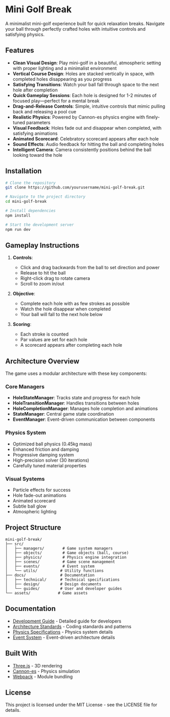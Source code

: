 # Mini Golf Break

A minimalist mini-golf experience built for quick relaxation breaks. Navigate your ball through perfectly crafted holes with intuitive controls and satisfying physics.

## Features
- **Clean Visual Design**: Play mini-golf in a beautiful, atmospheric setting with proper lighting and a minimalist environment
- **Vertical Course Design**: Holes are stacked vertically in space, with completed holes disappearing as you progress
- **Satisfying Transitions**: Watch your ball fall through space to the next hole after completion
- **Quick Gameplay Sessions**: Each hole is designed for 1-2 minutes of focused play—perfect for a mental break
- **Drag-and-Release Controls**: Simple, intuitive controls that mimic pulling back and releasing a pool cue
- **Realistic Physics**: Powered by Cannon-es physics engine with finely-tuned parameters
- **Visual Feedback**: Holes fade out and disappear when completed, with satisfying animations
- **Animated Scorecard**: Celebratory scorecard appears after each hole
- **Sound Effects**: Audio feedback for hitting the ball and completing holes
- **Intelligent Camera**: Camera consistently positions behind the ball looking toward the hole

## Installation

```bash
# Clone the repository
git clone https://github.com/yourusername/mini-golf-break.git

# Navigate to the project directory
cd mini-golf-break

# Install dependencies
npm install

# Start the development server
npm run dev
```

## Gameplay Instructions

1. **Controls**: 
   - Click and drag backwards from the ball to set direction and power
   - Release to hit the ball
   - Right-click drag to rotate camera
   - Scroll to zoom in/out

2. **Objective**: 
   - Complete each hole with as few strokes as possible
   - Watch the hole disappear when completed
   - Your ball will fall to the next hole below

3. **Scoring**:
   - Each stroke is counted
   - Par values are set for each hole
   - A scorecard appears after completing each hole

## Architecture Overview

The game uses a modular architecture with these key components:

### Core Managers
- **HoleStateManager**: Tracks state and progress for each hole
- **HoleTransitionManager**: Handles transitions between holes
- **HoleCompletionManager**: Manages hole completion and animations
- **StateManager**: Central game state coordination
- **EventManager**: Event-driven communication between components

### Physics System
- Optimized ball physics (0.45kg mass)
- Enhanced friction and damping
- Progressive damping system
- High-precision solver (30 iterations)
- Carefully tuned material properties

### Visual Systems
- Particle effects for success
- Hole fade-out animations
- Animated scorecard
- Subtle ball glow
- Atmospheric lighting

## Project Structure

```
mini-golf-break/
├── src/
│   ├── managers/        # Game system managers
│   ├── objects/         # Game objects (ball, course)
│   ├── physics/         # Physics engine integration
│   ├── scenes/          # Game scene management
│   ├── events/          # Event system
│   └── utils/          # Utility functions
├── docs/               # Documentation
│   ├── technical/      # Technical specifications
│   ├── design/         # Design documents
│   └── guides/         # User and developer guides
└── assets/            # Game assets
```

## Documentation

- [Development Guide](docs/guides/development-guide.md) - Detailed guide for developers
- [Architecture Standards](docs/technical/architecture-standards.md) - Coding standards and patterns
- [Physics Specifications](docs/technical/physics-specs.md) - Physics system details
- [Event System](docs/technical/event-system.md) - Event-driven architecture details

## Built With
- [Three.js](https://threejs.org/) - 3D rendering
- [Cannon-es](https://github.com/pmndrs/cannon-es) - Physics simulation
- [Webpack](https://webpack.js.org/) - Module bundling

## License

This project is licensed under the MIT License - see the LICENSE file for details.